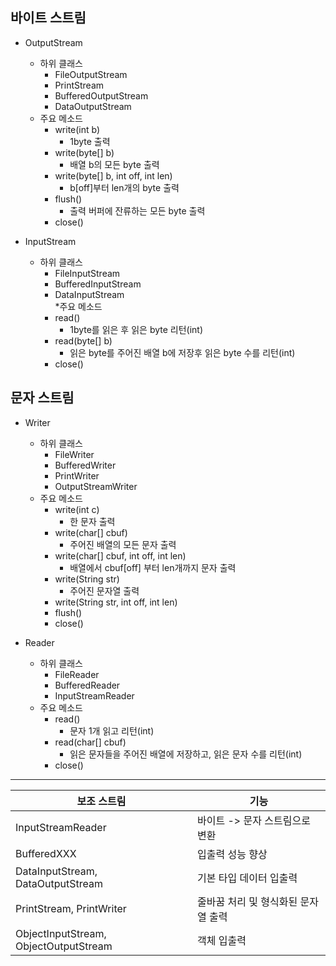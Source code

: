 ## 바이트 스트림
 * OutputStream
 	* 하위 클래스
 		* FileOutputStream
 		* PrintStream
 		* BufferedOutputStream
 		* DataOutputStream
 	* 주요 메소드
 		* write(int b)
 			* 1byte 출력
 		* write(byte[] b)
 			* 배열 b의 모든 byte 출력
 		* write(byte[] b, int off, int len)
 			* b[off]부터 len개의 byte 출력
 		* flush()
 			* 출력 버퍼에 잔류하는 모든 byte 출력
 		* close()
 		
 * InputStream
 	* 하위 클래스
 		* FileInputStream
 		* BufferedInputStream
 		* DataInputStream		
 	*주요 메소드 
 		* read()
 			* 1byte를 읽은 후 읽은 byte 리턴(int)
 		* read(byte[] b)
 			* 읽은 byte를 주어진 배열 b에 저장후 읽은 byte 수를 리턴(int)
 		* close()
 		
## 문자 스트림
* Writer
	* 하위 클래스
		* FileWriter
		* BufferedWriter
		* PrintWriter
		* OutputStreamWriter	
	* 주요 메소드
		* write(int c)
			* 한 문자 출력
		* write(char[] cbuf)
			* 주어진 배열의 모든 문자 출력
		* write(char[] cbuf, int off, int len)
			* 배열에서 cbuf[off] 부터 len개까지 문자 출력
		* write(String str)
			* 주어진 문자열 출력
		* write(String str, int off, int len)
		* flush()
		* close()
	
* Reader
	* 하위 클래스
		* FileReader
		* BufferedReader
		* InputStreamReader		
	* 주요 메소드
		* read()
			* 문자 1개 읽고 리턴(int)
		* read(char[] cbuf)
			* 읽은 문자들을 주어진 배열에 저장하고, 읽은 문자 수를 리턴(int)
		* close()


---

| 보조 스트림 | 기능 |
| ------ | ----------- |
| InputStreamReader | 바이트 -> 문자 스트림으로 변환|
| BufferedXXX | 입출력 성능 향상|
| DataInputStream, DataOutputStream | 기본 타입 데이터 입출력|
| PrintStream, PrintWriter | 줄바꿈 처리 및 형식화된 문자열 출력|
| ObjectInputStream, ObjectOutputStream | 객체 입출력|




